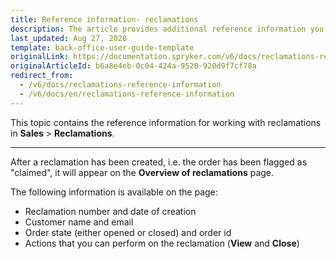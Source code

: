 ```yaml
---
title: Reference information- reclamations
description: The article provides additional reference information you see when managing Reclamations in the Back Office.
last_updated: Aug 27, 2020
template: back-office-user-guide-template
originalLink: https://documentation.spryker.com/v6/docs/reclamations-reference-information
originalArticleId: b6a8e4eb-0c04-424a-9520-920d9f7cf78a
redirect_from:
  - /v6/docs/reclamations-reference-information
  - /v6/docs/en/reclamations-reference-information
---
```


This topic contains the reference information for working with reclamations in **Sales** > **Reclamations**.
***

After a reclamation has been created, i.e. the order has been flagged as "claimed", it will appear on the **Overview of reclamations** page. 

The following information is available on the page:
* Reclamation number and date of creation
* Customer name and email
* Order state (either opened or closed) and order id
* Actions that you can perform on the reclamation (**View** and **Close**)
